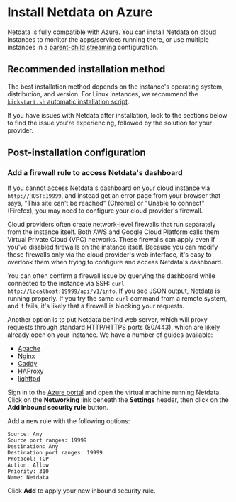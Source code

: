 # Install Netdata on Azure

Netdata is fully compatible with Azure.
You can install Netdata on cloud instances to monitor the apps/services running there, or use multiple instances in a [parent-child streaming](/src/streaming/README.md) configuration.

## Recommended installation method

The best installation method depends on the instance's operating system, distribution, and version. For Linux instances, we recommend the [`kickstart.sh` automatic installation script](/packaging/installer/methods/kickstart.md).

If you have issues with Netdata after installation, look to the sections below to find the issue you're experiencing, followed by the solution for your provider.

## Post-installation configuration

### Add a firewall rule to access Netdata's dashboard

If you cannot access Netdata's dashboard on your cloud instance via `http://HOST:19999`, and instead get an error page
from your browser that says, "This site can't be reached" (Chrome) or "Unable to connect" (Firefox), you may need to configure your cloud provider's firewall.

Cloud providers often create network-level firewalls that run separately from the instance itself. Both AWS and Google Cloud Platform calls them Virtual Private Cloud (VPC) networks. These firewalls can apply even if you've disabled firewalls on the instance itself. Because you can modify these firewalls only via the cloud provider's web interface, it's easy to overlook them when trying to configure and access Netdata's dashboard.

You can often confirm a firewall issue by querying the dashboard while connected to the instance via SSH: `curl
http://localhost:19999/api/v1/info`. If you see JSON output, Netdata is running properly. If you try the same `curl`
command from a remote system, and it fails, it's likely that a firewall is blocking your requests.

Another option is to put Netdata behind web server, which will proxy requests through standard HTTP/HTTPS ports
(80/443), which are likely already open on your instance. We have a number of guides available:

- [Apache](/docs/netdata-agent/configuration/running-the-netdata-agent-behind-a-reverse-proxy/Running-behind-apache.md)
- [Nginx](/docs/netdata-agent/configuration/running-the-netdata-agent-behind-a-reverse-proxy/Running-behind-nginx.md)
- [Caddy](/docs/netdata-agent/configuration/running-the-netdata-agent-behind-a-reverse-proxy/Running-behind-caddy.md)
- [HAProxy](/docs/netdata-agent/configuration/running-the-netdata-agent-behind-a-reverse-proxy/Running-behind-haproxy.md)
- [lighttpd](/docs/netdata-agent/configuration/running-the-netdata-agent-behind-a-reverse-proxy/Running-behind-lighttpd.md)

Sign in to the [Azure portal](https://portal.azure.com) and open the virtual machine running Netdata. Click on the
**Networking** link beneath the **Settings** header, then click on the **Add inbound security rule** button.

Add a new rule with the following options:

```text
Source: Any
Source port ranges: 19999
Destination: Any
Destination port ranges: 19999
Protocol: TCP
Action: Allow
Priority: 310
Name: Netdata
```

Click **Add** to apply your new inbound security rule.
<!--stackedit_data:
eyJoaXN0b3J5IjpbLTIxNTM3ODc4Ml19
-->
